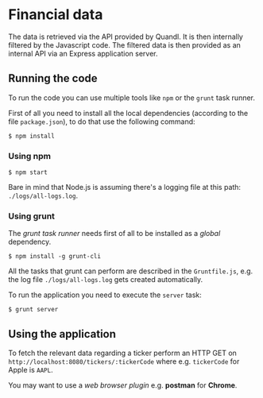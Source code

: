 Financial data
==============

The data is retrieved via the API provided by Quandl. It is then internally filtered by the Javascript code. The filtered data is then provided as an internal API via an Express application server.

Running the code
----------------
To run the code you can use multiple tools like `npm` or the `grunt` task runner.

First of all you need to install all the local dependencies (according to the file `package.json`), to do that use the following command:

```
$ npm install
```

### Using npm

```
$ npm start
```
Bare in mind that Node.js is assuming there's a logging file at this path: `./logs/all-logs.log`.

### Using grunt

The _grunt task runner_ needs first of all to be installed as a _global_ dependency.
```
$ npm install -g grunt-cli
```

All the tasks that grunt can perform are described in the `Gruntfile.js`, e.g. the log file `./logs/all-logs.log` gets created automatically.

To run the application you need to execute the `server` task:
```
$ grunt server
```
Using the application
---------------------

To fetch the relevant data regarding a ticker perform an HTTP GET on `http://localhost:8080/tickers/:tickerCode` where e.g. `tickerCode` for Apple is `AAPL`.

You may want to use a _web browser plugin_ e.g. __postman__ for __Chrome__.
